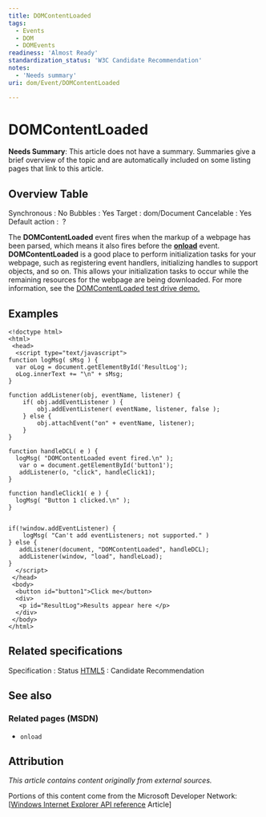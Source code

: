 ```yaml
---
title: DOMContentLoaded
tags:
  - Events
  - DOM
  - DOMEvents
readiness: 'Almost Ready'
standardization_status: 'W3C Candidate Recommendation'
notes:
  - 'Needs summary'
uri: dom/Event/DOMContentLoaded

---
```

# DOMContentLoaded

**Needs Summary**: This article does not have a summary. Summaries give a brief overview of the topic and are automatically included on some listing pages that link to this article.

## Overview Table

Synchronous
:   No
Bubbles
:   Yes
Target
:   dom/Document
Cancelable
:   Yes
Default action
:    ?

The **DOMContentLoaded** event fires when the markup of a webpage has been parsed, which means it also fires before the [**onload**](/dom/Element/load) event. **DOMContentLoaded** is a good place to perform initialization tasks for your webpage, such as registering event handlers, initializing handles to support objects, and so on. This allows your initialization tasks to occur while the remaining resources for the webpage are being downloaded. For more information, see the [DOMContentLoaded test drive demo.](http://go.microsoft.com/fwlink/p/?LinkId=245080)

## Examples

``` {.html}
<!doctype html>
<html>
 <head>
  <script type="text/javascript">
function logMsg( sMsg ) {
  var oLog = document.getElementById('ResultLog');
  oLog.innerText += "\n" + sMsg;
}

function addListener(obj, eventName, listener) {
    if( obj.addEventListener ) {
        obj.addEventListener( eventName, listener, false );
    } else {
        obj.attachEvent("on" + eventName, listener);
    }
}

function handleDCL( e ) {
  logMsg( "DOMContentLoaded event fired.\n" );
   var o = document.getElementById('button1');
   addListener(o, "click", handleClick1);
}

function handleClick1( e ) {
  logMsg( "Button 1 clicked.\n" );
}


if(!window.addEventListener) {
    logMsg( "Can't add eventListeners; not supported." )
} else {
   addListener(document, "DOMContentLoaded", handleDCL);
   addListener(window, "load", handleLoad);
}
  </script>
 </head>
 <body>
  <button id="button1">Click me</button>
  <div>
   <p id="ResultLog">Results appear here </p>
  </div>
 </body>
</html>
```

## Related specifications

Specification
:   Status
[HTML5](http://www.w3.org/TR/html5/single-page.html)
:   Candidate Recommendation

## See also

### Related pages (MSDN)

-   `onload`

## Attribution

*This article contains content originally from external sources.*

Portions of this content come from the Microsoft Developer Network: [[Windows Internet Explorer API reference](http://msdn.microsoft.com/en-us/library/ie/hh828809%28v=vs.85%29.aspx) Article]

